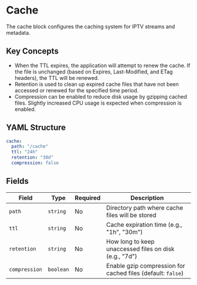 # Cache

The cache block configures the caching system for IPTV streams and metadata.

## Key Concepts

- When the TTL expires, the application will attempt to renew the cache. If the file is unchanged (based on Expires,
  Last-Modified, and ETag headers), the TTL will be renewed.
- Retention is used to clean up expired cache files that have not been accessed or renewed for the specified time
  period.
- Compression can be enabled to reduce disk usage by gzipping cached files. Slightly increased CPU usage is expected
  when compression is enabled.

## YAML Structure

```yaml title="Default"
cache:
  path: "/cache"
  ttl: "24h"
  retention: "30d"
  compression: false
```

## Fields

| Field         | Type      | Required | Description                                                 |
|---------------|-----------|----------|-------------------------------------------------------------|
| `path`        | `string`  | No       | Directory path where cache files will be stored             |
| `ttl`         | `string`  | No       | Cache expiration time (e.g., "1h", "30m")                   |
| `retention`   | `string`  | No       | How long to keep unaccessed files on disk (e.g., "7d")      |
| `compression` | `boolean` | No       | Enable gzip compression for cached files (default: `false`) |
